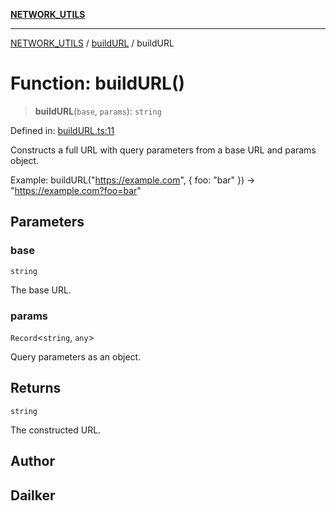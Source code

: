 [**NETWORK_UTILS**](../../README.md)

***

[NETWORK_UTILS](../../README.md) / [buildURL](../README.md) / buildURL

# Function: buildURL()

> **buildURL**(`base`, `params`): `string`

Defined in: [buildURL.ts:11](https://github.com/dailker/everyutil/blob/e265d7544f4e799da268d038a0a464c889a18367/src/network/buildURL.ts#L11)

Constructs a full URL with query parameters from a base URL and params object.

Example: buildURL("https://example.com", { foo: "bar" }) → "https://example.com?foo=bar"

## Parameters

### base

`string`

The base URL.

### params

`Record`\<`string`, `any`\>

Query parameters as an object.

## Returns

`string`

The constructed URL.

## Author

## Dailker
